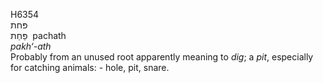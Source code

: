 <body>
  <p>H6354<br>  פּחת  <br> פַּחַת  ‎  pachath  <br><i>pakh‘-ath </i><br>Probably from an unused root apparently meaning to <i>dig</i>; a <i>pit</i>, especially for catching animals: - hole, pit, snare.<br></p>
 </body>